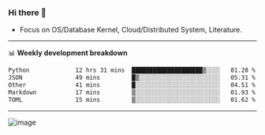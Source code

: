### Hi there 👋
<!-- * Daily Meditation via Leetcode/Competitive-Programming. -->
* Focus on OS/Database Kernel, Cloud/Distributed System, Literature.

-------

📊 **Weekly development breakdown**
<!--START_SECTION:waka-->

```txt
Python             12 hrs 31 mins  ████████████████████▒░░░░   81.28 %
JSON               49 mins         █▒░░░░░░░░░░░░░░░░░░░░░░░   05.31 %
Other              41 mins         █░░░░░░░░░░░░░░░░░░░░░░░░   04.51 %
Markdown           17 mins         ▒░░░░░░░░░░░░░░░░░░░░░░░░   01.93 %
TOML               15 mins         ▒░░░░░░░░░░░░░░░░░░░░░░░░   01.62 %
```

<!--END_SECTION:waka-->

-------

<!-- [![Leetcode Stats](https://leetcard.jacoblin.cool/hzhang413?font=Fira+Mono)](https://leetcode.com/fxrc) -->
![image](./cyberpunk-ghost-in-the-shell.gif)
<!--![image](./gis-archive.png)-->
